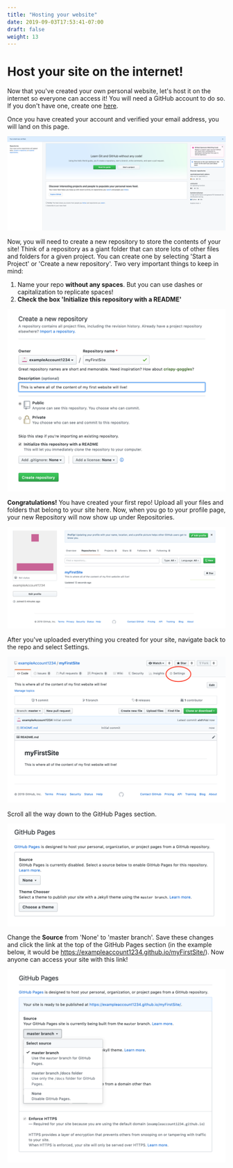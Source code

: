 ```yaml
---
title: "Hosting your website"
date: 2019-09-03T17:53:41-07:00
draft: false
weight: 13
---
```


# Host your site on the internet!
Now that you've created your own personal website, let's host it on the internet so everyone can access it! You will need a GitHub account to do so. If you don't have one, create one [here](https://github.com/).

Once you have created your account and verified your email address, you will land on this page.

![alt text](media/newAccount.png "new account landing page on github")

Now, you will need to create a new repository to store the contents of your site! Think of a repository as a giant folder that can store lots of other files and folders for a given project. You can create one by selecting 'Start a Project' or 'Create a new repository'. Two very important things to keep in mind:

1. Name your repo <b>without any spaces</b>. But you can use dashes or capitalization to replicate spaces!
2. <b>Check the box 'Initialize this repository with a README'</b>

![alt text](media/createRepo.png "create new account page on github")

<b>Congratulations!</b> You have created your first repo! Upload all your files and folders that belong to your site here. Now, when you go to your profile page, your new Repository will now show up under Repositories.

![alt text](media/firstRepoProfile.png "first profile on github")

After you've uploaded everything you created for your site, navigate back to the repo and select Settings.

![alt text](media/firstRepo.png "first repo on github")

Scroll all the way down to the GitHub Pages section.

![alt text](media/pages.png "github pages section on page")

Change the <b>Source</b> from 'None' to 'master branch'. Save these changes and click the link at the top of the GitHub Pages section (in the example below, it would be https://exampleaccount1234.github.io/myFirstSite/). Now anyone can access your site with this link!

![alt text](media/changeToMaster.png "change repo to master on github")
